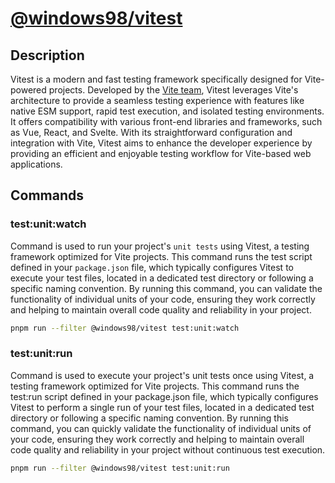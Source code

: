 # [@windows98/vitest](https://vitest.dev/)

## Description

Vitest is a modern and fast testing framework specifically designed for Vite-powered projects. Developed by the [Vite team](https://vitejs.dev/team.html), Vitest leverages Vite's architecture to provide a seamless testing experience with features like native ESM support, rapid test execution, and isolated testing environments. It offers compatibility with various front-end libraries and frameworks, such as Vue, React, and Svelte. With its straightforward configuration and integration with Vite, Vitest aims to enhance the developer experience by providing an efficient and enjoyable testing workflow for Vite-based web applications.

## Commands

### test:unit:watch

Command is used to run your project's `unit tests` using Vitest, a testing framework optimized for Vite projects. This command runs the test script defined in your `package.json` file, which typically configures Vitest to execute your test files, located in a dedicated test directory or following a specific naming convention. By running this command, you can validate the functionality of individual units of your code, ensuring they work correctly and helping to maintain overall code quality and reliability in your project.

```bash
pnpm run --filter @windows98/vitest test:unit:watch
```

### test:unit:run

Command is used to execute your project's unit tests once using Vitest, a testing framework optimized for Vite projects. This command runs the test:run script defined in your package.json file, which typically configures Vitest to perform a single run of your test files, located in a dedicated test directory or following a specific naming convention. By running this command, you can quickly validate the functionality of individual units of your code, ensuring they work correctly and helping to maintain overall code quality and reliability in your project without continuous test execution.

```bash
pnpm run --filter @windows98/vitest test:unit:run
```
